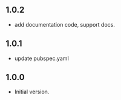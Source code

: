 ## 1.0.2

- add documentation code, support docs.

## 1.0.1

- update pubspec.yaml

## 1.0.0

- Initial version.

